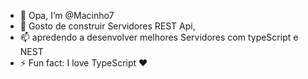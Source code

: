 - 👋 Opa, I’m @Macinho7
- 👀  Gosto de construir Servidores REST Api, 
- 📫 apredendo a desenvolver melhores Servidores com typeScript e NEST
- ⚡ Fun fact: I love TypeScript ❤️

<!---
Macinho7/Macinho7 is a ✨ special ✨ repository because its `README.md` (this file) appears on your GitHub profile.
You can click the Preview link to take a look at your changes.
--->
